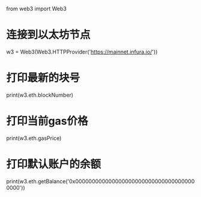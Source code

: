 from web3 import Web3

# 连接到以太坊节点
w3 = Web3(Web3.HTTPProvider('https://mainnet.infura.io/<your Infura API key>'))

# 打印最新的块号
print(w3.eth.blockNumber)

# 打印当前gas价格
print(w3.eth.gasPrice)

# 打印默认账户的余额
print(w3.eth.getBalance('0x0000000000000000000000000000000000000000'))

